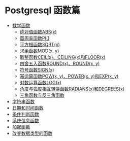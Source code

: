# Postgresql 函数篇

* [数学函数](数学函数/README.md)
  + [绝对值函数ABS(x)](数学函数/绝对值函数ABS(x).md)
  + [圆周率函数PI()](数学函数/圆周率函数PI().md)
  + [平方根函数SQRT(x)](数学函数/平方根函数SQRT(x).md)
  + [求余函数MOD(x, y)](数学函数/求余函数MOD().md)
  + [取整函数CEIL(x)、CEILING(x)和FLOOR(x)](数学函数/取整函数.md)
  + [四舍五入函数ROUND(x)、ROUND(x, y)](数学函数/四舍五入函数.md)
  + [符号函数SIGN(x)](数学函数/符号函数.md)
  + [幂运算函数POW(x, y)、POWER(x, y)和EXP(x, y)](数学函数/幂运算函数.md)
  + [对数运算函数LOG(x)](数学函数/对数运算函数.md)
  + [角度与弧度相互转换函数RADIANS(x)和DEGREES(x)](数学函数/角度与弧度相互转换函数.md)
  + [三角函数与反三角函数](数学函数/三角函数与反三角函数.md)
* [字符串函数](字符串函数/README.md)
* [日期和时间函数](日期和时间函数/README.md)
* [条件判断函数](条件判断函数/README.md)
* [系统信息函数](系统信息函数/README.md)
* [加密函数](加密函数/README.md)
* [改变数据类型的函数](改变数据类型的函数/README.md)
